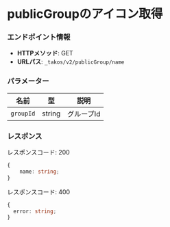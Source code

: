 # publicGroupのアイコン取得

### エンドポイント情報

- **HTTPメソッド**: GET
- **URLパス**: `_takos/v2/publicGroup/name`

### パラメーター

| 名前     | 型     | 説明     |
| -------- | ------ | -------- |
| `groupId` | string | グループId |

### レスポンス

レスポンスコード: 200

```ts
{
    name: string;
}
```

レスポンスコード: 400

```ts
{
  error: string;
}
```
